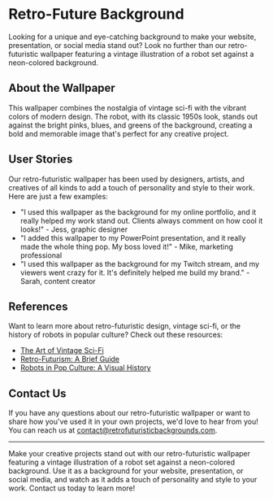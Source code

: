 <!--font:Montserrat-->

# Retro-Future Background

Looking for a unique and eye-catching background to make your website, presentation, or social media stand out? Look no further than our retro-futuristic wallpaper featuring a vintage illustration of a robot set against a neon-colored background.

## About the Wallpaper

This wallpaper combines the nostalgia of vintage sci-fi with the vibrant colors of modern design. The robot, with its classic 1950s look, stands out against the bright pinks, blues, and greens of the background, creating a bold and memorable image that's perfect for any creative project.

## User Stories

Our retro-futuristic wallpaper has been used by designers, artists, and creatives of all kinds to add a touch of personality and style to their work. Here are just a few examples:

- "I used this wallpaper as the background for my online portfolio, and it really helped my work stand out. Clients always comment on how cool it looks!" - Jess, graphic designer
- "I added this wallpaper to my PowerPoint presentation, and it really made the whole thing pop. My boss loved it!" - Mike, marketing professional
- "I used this wallpaper as the background for my Twitch stream, and my viewers went crazy for it. It's definitely helped me build my brand." - Sarah, content creator

## References

Want to learn more about retro-futuristic design, vintage sci-fi, or the history of robots in popular culture? Check out these resources:

- [The Art of Vintage Sci-Fi](#)
- [Retro-Futurism: A Brief Guide](#)
- [Robots in Pop Culture: A Visual History](#)

## Contact Us

If you have any questions about our retro-futuristic wallpaper or want to share how you've used it in your own projects, we'd love to hear from you! You can reach us at [contact@retrofuturisticbackgrounds.com](mailto:contact@retrofuturisticbackgrounds.com).

---

Make your creative projects stand out with our retro-futuristic wallpaper featuring a vintage illustration of a robot set against a neon-colored background. Use it as a background for your website, presentation, or social media, and watch as it adds a touch of personality and style to your work. Contact us today to learn more!

<!--

Write me content for website with wallpaper which alt text is:

"A retro-futuristic wallpaper featuring a vintage illustration of a robot, set against a neon-colored background."

The name/title of the page should not be 1:1 copy of the alt text but rather a real content of the website which is using this wallpaper.

- Use markdown format 
- Start with heading
- Heading should be short and concise
- The content should look like a real website 
- The website should not be about the wallpaper, wallpaper is just a related background
- Heading should be contain work "wallpaper" or "background"
- Include real sections like references, contact, user stories, etc. use things relevant to the page purpose.
- Feel free to use structure like headings, bullets, numbering, blockquotes, paragraphs, horizontal lines, etc.
- You can use formatting like bold or _italic_
- You can include UTF-8 emojis
- Links should be only #hash anchors (and you can refer to the document itself)
- Do not include images


---


# Retro-Futuristic Background for Your Creative Projects

Looking for a unique and eye-catching background to make your website, presentation, or social media stand out? Look no further than our retro-futuristic wallpaper featuring a vintage illustration of a robot set against a neon-colored background.

## About the Wallpaper

This wallpaper combines the nostalgia of vintage sci-fi with the vibrant colors of modern design. The robot, with its classic 1950s look, stands out against the bright pinks, blues, and greens of the background, creating a bold and memorable image that's perfect for any creative project.

## User Stories

Our retro-futuristic wallpaper has been used by designers, artists, and creatives of all kinds to add a touch of personality and style to their work. Here are just a few examples:

- "I used this wallpaper as the background for my online portfolio, and it really helped my work stand out. Clients always comment on how cool it looks!" - Jess, graphic designer
- "I added this wallpaper to my PowerPoint presentation, and it really made the whole thing pop. My boss loved it!" - Mike, marketing professional
- "I used this wallpaper as the background for my Twitch stream, and my viewers went crazy for it. It's definitely helped me build my brand." - Sarah, content creator

## References

Want to learn more about retro-futuristic design, vintage sci-fi, or the history of robots in popular culture? Check out these resources:

- [The Art of Vintage Sci-Fi](#)
- [Retro-Futurism: A Brief Guide](#)
- [Robots in Pop Culture: A Visual History](#)

## Contact Us

If you have any questions about our retro-futuristic wallpaper or want to share how you've used it in your own projects, we'd love to hear from you! You can reach us at [contact@retrofuturisticbackgrounds.com](mailto:contact@retrofuturisticbackgrounds.com).

---

Make your creative projects stand out with our retro-futuristic wallpaper featuring a vintage illustration of a robot set against a neon-colored background. Use it as a background for your website, presentation, or social media, and watch as it adds a touch of personality and style to your work. Contact us today to learn more!

-->
